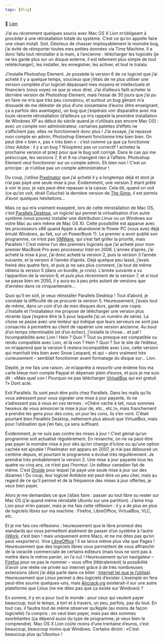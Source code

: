 ```yaml
---
tags: [Blog]
---
```


🔗 [Lien](https://www.ralentirtravaux.com/le_blog/logiciel-payant-et-logiciel-libre/)

J’ai eu récemment quelques soucis avec Mac OS X Lion m’obligeant à procéder à une réinstallation totale du système. C’est ce qu’on appelle faire une clean install. Soit. Désireux de chasser impitoyablement le moindre bug, j’ai évité de réimporter toutes mes petites données via Time Machine. Il a donc fallu tout réinstaller à la main, à l’ancienne : télécharger les logiciels (je ne les garde plus sur un disque externe, il est tellement plus simple de tout retélécharger), les installer, les enregistrer, les activer, et tout le tralala.

J’installe Photoshop Element. Je possède la version 6 de ce logiciel que j’ai acheté il y a quelque temps, soucieux que j’étais de ne plus utiliser une version complète d’un logiciel dépassant mes moyens et intellectuels et financiers (vous voyez ce que je veux dire). J’ai d’ailleurs failli acheter la dernière version de Photoshop Element, mais l’essai de 30 jours que j’ai pu en faire ne m’a que très peu convaincu, et surtout un bug gênant m’a dissuadé de me délester de plus d’une soixantaine d’euros (être enseignant, ça a parfois des avantages), un bug que j’espérais voir disparaître avec ma toute récente réinstallation (d’ailleurs ça m’a rappelé la première installation de Windows XP au début du siècle quand je n’utilisais pas encore Mac OS) : avec un compte non administrateur, certaines palettes d’effets ne s’affichent pas, elles ne fonctionnent donc plus ! J’ai essayé, j’ai repassé mon compte en admin, Photoshop Element fonctionne très bien bien. On peut dire « bien », pas « très bien » : c’est comme ça que ça fonctionne chez Adobe : il y a un bug ? N’espérez pas un correctif ! achetez la prochaine version et priez pour que le bug soit corrigé. Dans le cas qui me préoccupe, les versions 7, 8 et 9 ne changent rien à l’affaire. Photoshop Element veut fonctionner sur un compte admin. Eh bien non ! C’est un principe : je n’utilise pas un compte administrateur !

Du coup, j’utilise [Pixelmator](http://www.pixelmator.com/) que j’ai acheté il y a longtemps déjà et dont je n’ai pas payé une seule mise à jour. Évidemment, une version 2 étant prête à voir le jour, je vais peut-être repasser à la caisse. Cela dit, quand on voit (ce qu’on voit, dirait Coluche) la dernière version de [The Gimp](http://www.gimp.org/), il est permis d’avoir quelques hésitations…

Mais ce qui m’a vraiment exaspéré, lors de cette réinstallation de Mac OS, c’est [Parallels Desktop](http://www.parallels.com/fr/products/desktop/), un logiciel qui permet la virtualisation d’un autre système (vous pouvez installer une distribution Linux ou un Windows sur votre Mac au sein même de Mac OS X). Cette possibilité est apparue avec les processeurs x86 quand Apple a abandonné le Power PC (vous avez déjà émulé Windows, au fait, sur un PowerBook ?). Le premier a avoir publié son programme, ce n’est pas [VMWare](http://www.vmware.com/fr/products/desktop_virtualization/fusion/overview.html), qui s’est fait griller la priorité, mais Parallels ! C’est même l’un des premiers logiciels que j’ai acheté pour mon premier MacBook Pro avec processeur Intel en 2006. L’année d’après, j’ai acheté la mise à jour, j’ai donc acheté la version 2, puis la version 3 l’année suivante, et la version 4 l’année d’après. Déjà quelque peu lassé, j’avais freiné des quatre fers, et puis je ne sais plus comment, j’ai tout de même obtenu la version 5 (dans un bundle, je crois). L’année suivante a vu l’apparition de la version 6, et puis plus récemment de la version 7, et si tout se passe bien en 2050, il y aura eu à peu près autant de versions que d’années dans ce cinquantenaire…

Quoi qu’il en soit, je veux réinstaller Parallels Desktop ! Tout d’abord, je constate la difficulté de se procurer la version 5. Heureusement, j’avais tout de même, dans un coin d’un de mes disques durs, gardé une copie. J’installe et l’installateur me propose de télécharger une version plus récente (que j’espère être la 5 pour laquelle j’ai un numéro de série). La chose se passe avec une lenteur qui indique que leurs serveurs ne sont pas consacrés à permettre au client de rapatrier une version ancienne. Au bout d’un temps interminable (et d’un échec), j’installe la chose… et paf ! Incompatibilité avec Lion ! Hein ? Quoi ? Tout ou presque est compatible ou rendu compatible avec Lion, et là non ? Hein ? Quoi ? Sur le site de l’éditeur, on m’apprend que la version 5 restera incompatible avec Lion, cette version qui marchait très bien avec Snow Leopard, et qui – alors vraiment très curieusement – semblait fonctionner avant formatage du disque sur… Lion.

Dépité, je me fais une raison. Je m’apprête à ressortir une énième fois ma carte bleue mon compte Paypal et dépenser plein d’euros, et puis je me suis dit : «Mais quel con ! Pourquoi ne pas télécharger [VirtualBox](http://www.virtualbox.org/) qui est gratuit ?» Dont acte.

Exit Parallels. Ils sont peut-être polis chez Parallels. Dans les mails qu’ils vous adressent pour vous signaler une mise à jour payante, ils ne s’adressent pas à vous en ces termes : «Chère vache à lait, nous sommes heureux de vous annoncer la mise à jour de, etc., etc.)», mais franchement à prendre les gens pour des cons, un jour les cons, ils s’en vont. C’était pourtant bien Parallels Desktop, nettement plus abouti que VirtualBox, mais pour l’utilisation que j’en fais, ça sera suffisant.

Évidemment, je ne suis pas contre les mises à jour ! C’est génial qu’un programme soit actualisé régulièrement. En revanche, on ne va peut-être pas payer la moindre mise à jour dès qu’on change d’icône ou qu’une option cachée est ajoutée ! Pixelmator est apparu en 2007, je n’ai pas déboursé un centime depuis, et pourtant le programme a évolué très régulièrement. Je prendrai très probablement la version 2. Une mise à jour payante tous les quatre ou cinq ans, ce n’est pas l’horreur. Un éditeur canadien fait de même. C’est [Druide](http://www.druide.com/) pour lequel j’ai payé une seule mise à jour sur des dizaines ! Du coup, leur logiciel Antidote est peut-être un peu cher, mais au regard de ce qu’il permet et de la fréquence des mises à jour offertes, je veux bien payer.

Alors je me demandais ce que j’allais faire : passer au tout libre ou rester sur Mac OS (j’ai quand même réinstallé Ubuntu sur une partition). J’aime trop Lion pour m’en passer, mais je me fais cette réflexion : il y a de plus en plus de logiciels libres sur ma machine : Firefox, LibreOffice, VirtualBox, VLC, etc.

Et je me fais ces réflexions : heureusement que le libre promeut des standards qui vous permettent aisément de passer d’un système à l’autre ([iWork](http://www.apple.com/fr/iwork/), c’est bien ! mais uniquement entre Macs, et ne me dites pas qu’on peut «exporter»). Vive [LibreOffice](http://www.libreoffice.org/) ! Il se lance même plus vite que Pages ! Heureusement que des logiciels libres vous permettent de vous affranchir de la voracité commerciale de certains éditeurs (mais tous ne sont pas à mettre dans le même panier, on l’a vu) ! Heureusement qu’un navigateur – [Firefox](http://www.mozilla.org/fr/firefox/) pour ne pas le nommer – vous offre (littéralement) la possibilité d’avoir une réelle vie privée sur internet grâce à de très nombreuses extensions (dont j’ai déjà parlé dans ce billet : [Internet tel que je l’utilise](http://www.ralentirtravaux.com/le_blog/?p=1312)). Heureusement que Linux permet à des logiciels d’exister. L’exemple en fera peut-être sourire quelques-uns, mais [Aircrack-ng](http://www.aircrack-ng.org/) existerait-il sur une autre plateforme que Linux (ne me dites pas que ça existe sur Windows) ?

En somme, il y en a pour tout le monde : pour ceux qui veulent payer beaucoup, tout le temps, à tort et à travers, un peu, parfois, pas du tout. En tout cas, il faudra tout de même observer qu’Apple (au moins de façon logicielle) l’a compris : on veut bien payer, mais pas des sommes exorbitantes (ça dépend aussi du type de programme, je veux bien le comprendre). Mac OS X Lion coûte moins d’une trentaine d’euros, c’est beaucoup, beaucoup moins que Windows. Certains diront : «C’est beaucoup plus qu’Ubuntu» !